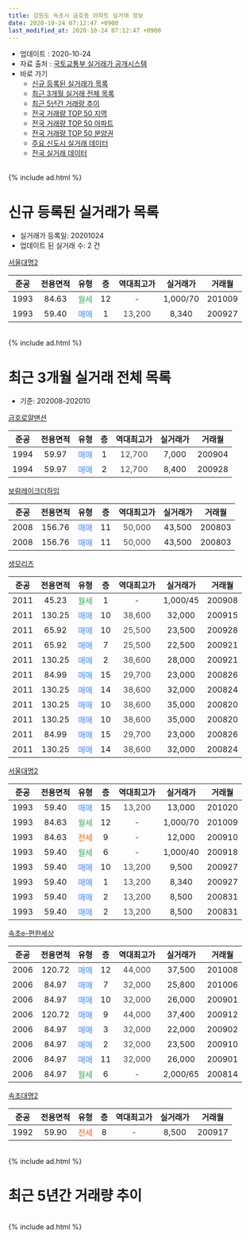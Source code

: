 ```yaml
---
title: 강원도 속초시 금호동 아파트 실거래 정보
date: 2020-10-24 07:12:47 +0900
last_modified_at: 2020-10-24 07:12:47 +0900
---
```


* 업데이트 : 2020-10-24
* 자료 출처 : [국토교통부 실거래가 공개시스템](http://rt.molit.go.kr)
* 바로 가기
    * [신규 등록된 실거래가 목록](#신규-등록된-실거래가-목록)
    * [최근 3개월 실거래 전체 목록](#최근-3개월-실거래-전체-목록)
    * [최근 5년간 거래량 추이](#최근-5년간-거래량-추이)
    * [전국 거래량 TOP 50 지역](https://inasie.github.io/apt-trade-info/최근-3개월-전국에서-가장-거래가-많이-발생한-지역)
    * [전국 거래량 TOP 50 아파트](https://inasie.github.io/apt-trade-info/최근-3개월-전국에서-가장-거래가-많이-발생한-아파트)
    * [전국 거래량 TOP 50 분양권](https://inasie.github.io/apt-trade-info/최근-3개월-전국에서-가장-거래가-많이-발생한-분양권)
    * [주요 신도시 실거래 데이터](https://inasie.github.io/apt-trade-info/주요-신도시)
    * [전국 실거래 데이터](https://inasie.github.io/apt-trade-info/전국)
<br>
{% include ad.html %}
<br>

# 신규 등록된 실거래가 목록
* 실거래가 등록일: 20201024
* 업데이트 된 실거래 수: 2 건


[서울대명2](https://search.naver.com/search.naver?query=%EA%B0%95%EC%9B%90%EB%8F%84+%EC%86%8D%EC%B4%88%EC%8B%9C+%EA%B8%88%ED%98%B8%EB%8F%99+%EC%84%9C%EC%9A%B8%EB%8C%80%EB%AA%852)

|준공|전용면적|유형|층|역대최고가|실거래가|거래월|
|:---:|:---:|:---:|:---:|:---:|:---:|:---:|
|1993|84.63|<span style="color:#34a853">월세</span>|12|<span style="color:#444444">-</span>|1,000/70|201009|
|1993|59.40|<span style="color:#4285f3">매매</span>|1|<span style="color:#444444">13,200</span>|8,340|200927|


<br>
{% include ad.html %}
<br>

# 최근 3개월 실거래 전체 목록
* 기준: 202008-202010


[금호로얄맨션](https://search.naver.com/search.naver?query=%EA%B0%95%EC%9B%90%EB%8F%84+%EC%86%8D%EC%B4%88%EC%8B%9C+%EA%B8%88%ED%98%B8%EB%8F%99+%EA%B8%88%ED%98%B8%EB%A1%9C%EC%96%84%EB%A7%A8%EC%85%98)

|준공|전용면적|유형|층|역대최고가|실거래가|거래월|
|:---:|:---:|:---:|:---:|:---:|:---:|:---:|
|1994|59.97|<span style="color:#4285f3">매매</span>|1|<span style="color:#444444">12,700</span>|7,000|200904|
|1994|59.97|<span style="color:#4285f3">매매</span>|2|<span style="color:#444444">12,700</span>|8,400|200928|

[보람레이크더하임](https://search.naver.com/search.naver?query=%EA%B0%95%EC%9B%90%EB%8F%84+%EC%86%8D%EC%B4%88%EC%8B%9C+%EA%B8%88%ED%98%B8%EB%8F%99+%EB%B3%B4%EB%9E%8C%EB%A0%88%EC%9D%B4%ED%81%AC%EB%8D%94%ED%95%98%EC%9E%84)

|준공|전용면적|유형|층|역대최고가|실거래가|거래월|
|:---:|:---:|:---:|:---:|:---:|:---:|:---:|
|2008|156.76|<span style="color:#4285f3">매매</span>|11|<span style="color:#444444">50,000</span>|43,500|200803|
|2008|156.76|<span style="color:#4285f3">매매</span>|11|<span style="color:#444444">50,000</span>|43,500|200803|

[생모리츠](https://search.naver.com/search.naver?query=%EA%B0%95%EC%9B%90%EB%8F%84+%EC%86%8D%EC%B4%88%EC%8B%9C+%EA%B8%88%ED%98%B8%EB%8F%99+%EC%83%9D%EB%AA%A8%EB%A6%AC%EC%B8%A0)

|준공|전용면적|유형|층|역대최고가|실거래가|거래월|
|:---:|:---:|:---:|:---:|:---:|:---:|:---:|
|2011|45.23|<span style="color:#34a853">월세</span>|1|<span style="color:#444444">-</span>|1,000/45|200908|
|2011|130.25|<span style="color:#4285f3">매매</span>|10|<span style="color:#444444">38,600</span>|32,000|200915|
|2011|65.92|<span style="color:#4285f3">매매</span>|10|<span style="color:#444444">25,500</span>|23,500|200928|
|2011|65.92|<span style="color:#4285f3">매매</span>|7|<span style="color:#444444">25,500</span>|22,500|200921|
|2011|130.25|<span style="color:#4285f3">매매</span>|2|<span style="color:#444444">38,600</span>|28,000|200921|
|2011|84.99|<span style="color:#4285f3">매매</span>|15|<span style="color:#444444">29,700</span>|23,000|200826|
|2011|130.25|<span style="color:#4285f3">매매</span>|14|<span style="color:#444444">38,600</span>|32,000|200824|
|2011|130.25|<span style="color:#4285f3">매매</span>|10|<span style="color:#444444">38,600</span>|35,000|200820|
|2011|130.25|<span style="color:#4285f3">매매</span>|10|<span style="color:#444444">38,600</span>|35,000|200820|
|2011|84.99|<span style="color:#4285f3">매매</span>|15|<span style="color:#444444">29,700</span>|23,000|200826|
|2011|130.25|<span style="color:#4285f3">매매</span>|14|<span style="color:#444444">38,600</span>|32,000|200824|

[서울대명2](https://search.naver.com/search.naver?query=%EA%B0%95%EC%9B%90%EB%8F%84+%EC%86%8D%EC%B4%88%EC%8B%9C+%EA%B8%88%ED%98%B8%EB%8F%99+%EC%84%9C%EC%9A%B8%EB%8C%80%EB%AA%852)

|준공|전용면적|유형|층|역대최고가|실거래가|거래월|
|:---:|:---:|:---:|:---:|:---:|:---:|:---:|
|1993|59.40|<span style="color:#4285f3">매매</span>|15|<span style="color:#444444">13,200</span>|13,000|201020|
|1993|84.63|<span style="color:#34a853">월세</span>|12|<span style="color:#444444">-</span>|1,000/70|201009|
|1993|84.63|<span style="color:#ff5a00">전세</span>|9|<span style="color:#444444">-</span>|12,000|200910|
|1993|59.40|<span style="color:#34a853">월세</span>|6|<span style="color:#444444">-</span>|1,000/40|200918|
|1993|59.40|<span style="color:#4285f3">매매</span>|10|<span style="color:#444444">13,200</span>|9,500|200927|
|1993|59.40|<span style="color:#4285f3">매매</span>|1|<span style="color:#444444">13,200</span>|8,340|200927|
|1993|59.40|<span style="color:#4285f3">매매</span>|2|<span style="color:#444444">13,200</span>|8,500|200831|
|1993|59.40|<span style="color:#4285f3">매매</span>|2|<span style="color:#444444">13,200</span>|8,500|200831|

[속초e-편한세상](https://search.naver.com/search.naver?query=%EA%B0%95%EC%9B%90%EB%8F%84+%EC%86%8D%EC%B4%88%EC%8B%9C+%EA%B8%88%ED%98%B8%EB%8F%99+%EC%86%8D%EC%B4%88e-%ED%8E%B8%ED%95%9C%EC%84%B8%EC%83%81)

|준공|전용면적|유형|층|역대최고가|실거래가|거래월|
|:---:|:---:|:---:|:---:|:---:|:---:|:---:|
|2006|120.72|<span style="color:#4285f3">매매</span>|12|<span style="color:#444444">44,000</span>|37,500|201008|
|2006|84.97|<span style="color:#4285f3">매매</span>|7|<span style="color:#444444">32,000</span>|25,800|201006|
|2006|84.97|<span style="color:#4285f3">매매</span>|10|<span style="color:#444444">32,000</span>|26,000|200901|
|2006|120.72|<span style="color:#4285f3">매매</span>|9|<span style="color:#444444">44,000</span>|37,400|200912|
|2006|84.97|<span style="color:#4285f3">매매</span>|3|<span style="color:#444444">32,000</span>|22,000|200902|
|2006|84.97|<span style="color:#4285f3">매매</span>|2|<span style="color:#444444">32,000</span>|23,500|200910|
|2006|84.97|<span style="color:#4285f3">매매</span>|11|<span style="color:#444444">32,000</span>|26,000|200901|
|2006|84.97|<span style="color:#34a853">월세</span>|6|<span style="color:#444444">-</span>|2,000/65|200814|

[속초대명2](https://search.naver.com/search.naver?query=%EA%B0%95%EC%9B%90%EB%8F%84+%EC%86%8D%EC%B4%88%EC%8B%9C+%EA%B8%88%ED%98%B8%EB%8F%99+%EC%86%8D%EC%B4%88%EB%8C%80%EB%AA%852)

|준공|전용면적|유형|층|역대최고가|실거래가|거래월|
|:---:|:---:|:---:|:---:|:---:|:---:|:---:|
|1992|59.90|<span style="color:#ff5a00">전세</span>|8|<span style="color:#444444">-</span>|8,500|200917|


<br>
{% include ad.html %}
<br>

# 최근 5년간 거래량 추이


<div style="width:100%;">
    <canvas id="deal_progress" height="200"></canvas>
</div>

<script>
new Chart(document.getElementById("deal_progress"), {
    type: 'line',
    data: {
        labels: ['201510','201511','201512','201601','201602','201603','201604','201605','201606','201607','201608','201609','201610','201611','201612','201701','201702','201703','201704','201705','201706','201707','201708','201709','201710','201711','201712','201801','201802','201803','201804','201805','201806','201807','201808','201809','201810','201811','201812','201901','201902','201903','201904','201905','201906','201907','201908','201909','201910','201911','201912','202001','202002','202003','202004','202005','202006','202007','202008','202009','202010'],
        datasets: [{
            label: '매매',
            pointRadius: 1,
            data: [11, 5, 9, 7, 7, 5, 7, 5, 11, 11, 7, 0, 8, 8, 8, 2, 4, 9, 8, 3, 8, 8, 7, 11, 8, 7, 4, 10, 7, 8, 3, 6, 4, 2, 5, 4, 6, 4, 5, 6, 2, 6, 3, 3, 3, 4, 6, 3, 4, 6, 8, 4, 10, 9, 12, 6, 8, 12, 10, 13, 3],
            borderColor: "rgba(255, 201, 14, 1)",
            backgroundColor: "rgba(255, 201, 14, 0.5)",
            fill: false,
            lineTension: 0
        },{
            label: '전월세',
            pointRadius: 1,
            data: [1, 5, 5, 6, 4, 4, 3, 10, 1, 5, 3, 3, 4, 5, 3, 3, 4, 5, 5, 3, 2, 4, 1, 8, 1, 4, 4, 1, 6, 3, 1, 4, 1, 2, 1, 5, 4, 2, 2, 7, 1, 3, 2, 1, 3, 2, 3, 2, 1, 2, 2, 1, 2, 3, 0, 2, 5, 3, 1, 4, 1],
            borderColor: "rgba(0, 141, 185, 1)",
            backgroundColor: "rgba(0, 141, 185, 0.5)",
            fill: false,
            lineTension: 0
        }
        ]
    },
    options: {
        responsive: true,
        title: {
            display: false
        },
        tooltips: {
            mode: 'index',
            intersect: false
        },
        hover: {
            mode: 'nearest',
            intersect: true
        },
        scales: {
            xAxes: [{
                display: true,
                scaleLabel: {
                    display: true,
                    labelString: '년/월'
                }
            }],
            yAxes: [{
                display: true,
                ticks: {
                    suggestedMin: 0,
                },
                scaleLabel: {
                    display: true,
                    labelString: '실거래 수'
                }
            }]
        }
    }
});

</script>


<br>
{% include ad.html %}
<br>

